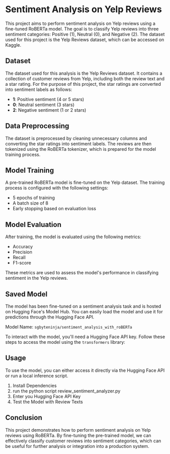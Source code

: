 # Sentiment Analysis on Yelp Reviews

This project aims to perform sentiment analysis on Yelp reviews using a fine-tuned RoBERTa model. The goal is to classify Yelp reviews into three sentiment categories: Positive (1), Neutral (0), and Negative (2). The dataset used for this project is the Yelp Reviews dataset, which can be accessed on Kaggle.

## Dataset

The dataset used for this analysis is the Yelp Reviews dataset. It contains a collection of customer reviews from Yelp, including both the review text and a star rating. For the purpose of this project, the star ratings are converted into sentiment labels as follows:
- **1**: Positive sentiment (4 or 5 stars)
- **0**: Neutral sentiment (3 stars)
- **2**: Negative sentiment (1 or 2 stars)

## Data Preprocessing

The dataset is preprocessed by cleaning unnecessary columns and converting the star ratings into sentiment labels. The reviews are then tokenized using the RoBERTa tokenizer, which is prepared for the model training process.

## Model Training

A pre-trained RoBERTa model is fine-tuned on the Yelp dataset. The training process is configured with the following settings:
- 5 epochs of training
- A batch size of 8
- Early stopping based on evaluation loss

## Model Evaluation

After training, the model is evaluated using the following metrics:
- Accuracy
- Precision
- Recall
- F1-score

These metrics are used to assess the model's performance in classifying sentiment in the Yelp reviews.

## Saved Model

The model has been fine-tuned on a sentiment analysis task and is hosted on Hugging Face's Model Hub. You can easily load the model and use it for predictions through the Hugging Face API.

Model Name: `sgbyteninja/sentiment_analysis_with_roBERTa`

To interact with the model, you'll need a Hugging Face API key. Follow these steps to access the model using the `transformers` library:

## Usage

To use the model, you can either access it directly via the Hugging Face API or run a local inference script.

1. Install Dependencies
2. run the python script review_sentiment_analyzer.py
3. Enter you Hugging Face API Key
5. Test the Model with Review Texts

## Conclusion

This project demonstrates how to perform sentiment analysis on Yelp reviews using RoBERTa. By fine-tuning the pre-trained model, we can effectively classify customer reviews into sentiment categories, which can be useful for further analysis or integration into a production system.
